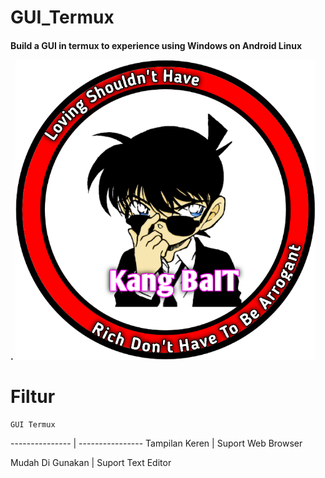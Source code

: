 # GUI_Termux
<h4>Build a GUI in termux to experience using Windows on Android Linux





.
![GitHub Logo](/docs/20210322_094134.png)




# Filtur


    GUI Termux
--------------- | ---------------- 
Tampilan Keren | Suport Web Browser

Mudah Di Gunakan | Suport Text Editor






